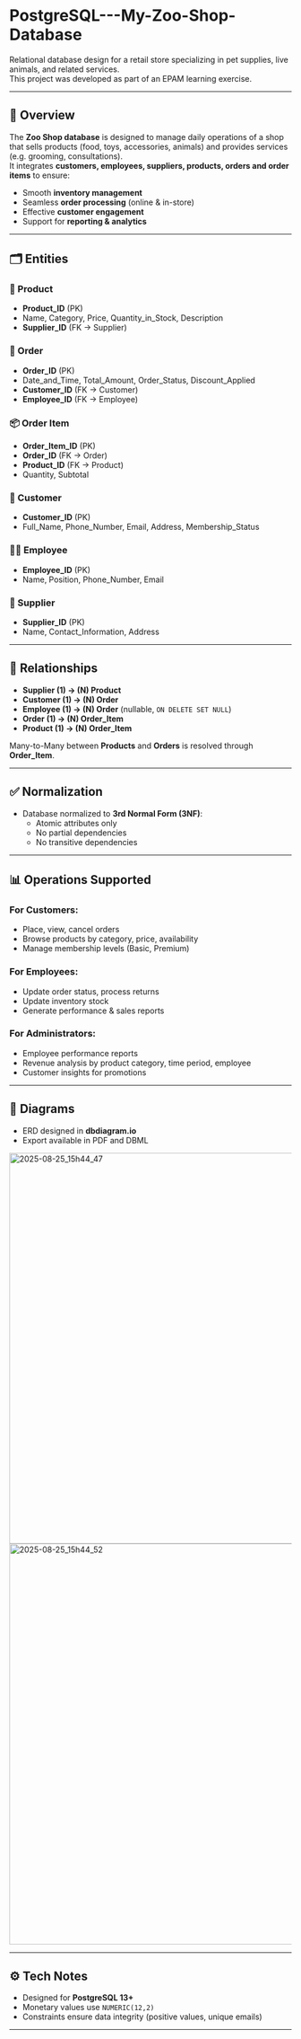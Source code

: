 # PostgreSQL---My-Zoo-Shop-Database


Relational database design for a retail store specializing in pet supplies, live animals, and related services.  
This project was developed as part of an EPAM learning exercise.

---

## 📌 Overview
The **Zoo Shop database** is designed to manage daily operations of a shop that sells products (food, toys, accessories, animals) and provides services (e.g. grooming, consultations).  
It integrates **customers, employees, suppliers, products, orders and order items** to ensure:

- Smooth **inventory management**
- Seamless **order processing** (online & in-store)
- Effective **customer engagement**
- Support for **reporting & analytics**

---

## 🗂️ Entities

### 🐶 Product
- **Product_ID** (PK)  
- Name, Category, Price, Quantity_in_Stock, Description  
- **Supplier_ID** (FK → Supplier)

### 🛒 Order
- **Order_ID** (PK)  
- Date_and_Time, Total_Amount, Order_Status, Discount_Applied  
- **Customer_ID** (FK → Customer)  
- **Employee_ID** (FK → Employee)

### 📦 Order Item
- **Order_Item_ID** (PK)  
- **Order_ID** (FK → Order)  
- **Product_ID** (FK → Product)  
- Quantity, Subtotal  

### 👤 Customer
- **Customer_ID** (PK)  
- Full_Name, Phone_Number, Email, Address, Membership_Status  

### 🧑‍💼 Employee
- **Employee_ID** (PK)  
- Name, Position, Phone_Number, Email  

### 🚚 Supplier
- **Supplier_ID** (PK)  
- Name, Contact_Information, Address  

---

## 🔗 Relationships

- **Supplier (1) → (N) Product**  
- **Customer (1) → (N) Order**  
- **Employee (1) → (N) Order** (nullable, `ON DELETE SET NULL`)  
- **Order (1) → (N) Order_Item**  
- **Product (1) → (N) Order_Item**  

Many-to-Many between **Products** and **Orders** is resolved through **Order_Item**.

---

## ✅ Normalization
- Database normalized to **3rd Normal Form (3NF)**:
  - Atomic attributes only
  - No partial dependencies
  - No transitive dependencies

---

## 📊 Operations Supported

### For Customers:
- Place, view, cancel orders  
- Browse products by category, price, availability  
- Manage membership levels (Basic, Premium)  

### For Employees:
- Update order status, process returns  
- Update inventory stock  
- Generate performance & sales reports  

### For Administrators:
- Employee performance reports  
- Revenue analysis by product category, time period, employee  
- Customer insights for promotions  

---

## 📐 Diagrams
- ERD designed in **dbdiagram.io**  
- Export available in PDF and DBML  

<img width="1391" height="696" alt="2025-08-25_15h44_47" src="https://github.com/user-attachments/assets/799cb4c4-89cd-4900-86a1-904b5cf30c94" />


<img width="1397" height="714" alt="2025-08-25_15h44_52" src="https://github.com/user-attachments/assets/9aa890b4-fc08-4047-8e7d-6e75554c689f" />


---

## ⚙️ Tech Notes
- Designed for **PostgreSQL 13+**  
- Monetary values use `NUMERIC(12,2)`  
- Constraints ensure data integrity (positive values, unique emails)  

---

